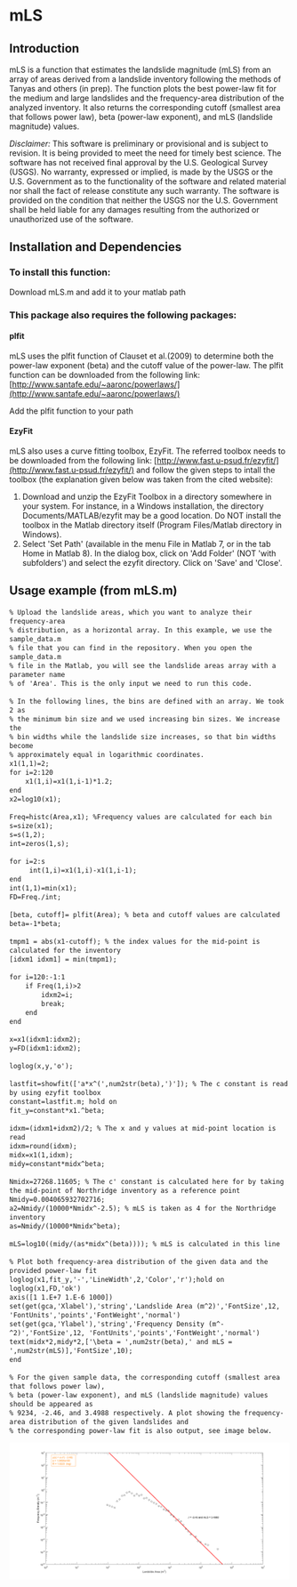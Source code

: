 # mLS

## Introduction

mLS is a function that estimates the landslide magnitude (mLS) from an array of areas derived from a landslide inventory
following the methods of Tanyas and others (in prep). The function plots the best power-law fit for the medium
and large landslides and the frequency-area distribution of the analyzed inventory. It also returns the corresponding
cutoff (smallest area that follows power law), beta (power-law exponent), and mLS (landslide magnitude) values.


*Disclaimer:* This software is preliminary or provisional and is subject to 
revision. It is being provided to meet the need for timely best science. The 
software has not received final approval by the U.S. Geological Survey (USGS).
No warranty, expressed or implied, is made by the USGS or the U.S. Government as
to the functionality of the software and related material nor shall the fact of
release constitute any such warranty. The software is provided on the condition
that neither the USGS nor the U.S. Government shall be held liable for any
damages resulting from the authorized or unauthorized use of the software. 


## Installation and Dependencies

### To install this function:

Download mLS.m and add it to your matlab path


### This package also requires the following packages: 

#### plfit

mLS uses the plfit function of Clauset et al.(2009) to determine both the power-law exponent (beta)
and the cutoff value of the power-law. The plfit function can be downloaded from the following link: 
[http://www.santafe.edu/~aaronc/powerlaws/](http://www.santafe.edu/~aaronc/powerlaws/)

Add the plfit function to your path

#### EzyFit

mLS also uses a curve fitting toolbox, EzyFit. The 
referred toolbox needs to be downloaded from the following link: 
[http://www.fast.u-psud.fr/ezyfit/](http://www.fast.u-psud.fr/ezyfit/) and follow the given steps to intall
the toolbox (the explanation given below was taken from the cited website):
   1. Download and unzip the EzyFit Toolbox in a directory somewhere in your system. For instance, in a Windows installation, the directory Documents/MATLAB/ezyfit may be a good location. Do NOT install the toolbox in the Matlab directory itself (Program Files/Matlab directory in Windows). 
   2. Select 'Set Path' (available in the menu File in Matlab 7, or in the tab Home in Matlab 8). In the dialog box, click on 'Add Folder' (NOT 'with subfolders') and select the ezyfit directory. Click on 'Save' and 'Close'.


## Usage example (from mLS.m)

```
% Upload the landslide areas, which you want to analyze their frequency-area 
% distribution, as a horizontal array. In this example, we use the sample_data.m
% file that you can find in the repository. When you open the sample_data.m
% file in the Matlab, you will see the landslide areas array with a parameter name
% of 'Area'. This is the only input we need to run this code.

% In the following lines, the bins are defined with an array. We took 2 as 
% the minimum bin size and we used increasing bin sizes. We increase the 
% bin widths while the landslide size increases, so that bin widths become
% approximately equal in logarithmic coordinates.
x1(1,1)=2;
for i=2:120
    x1(1,i)=x1(1,i-1)*1.2;
end
x2=log10(x1);

Freq=histc(Area,x1); %Frequency values are calculated for each bin 
s=size(x1);
s=s(1,2);
int=zeros(1,s);

for i=2:s
     int(1,i)=x1(1,i)-x1(1,i-1);
end
int(1,1)=min(x1);
FD=Freq./int;

[beta, cutoff]= plfit(Area); % beta and cutoff values are calculated 
beta=-1*beta;

tmpm1 = abs(x1-cutoff); % the index values for the mid-point is calculated for the inventory  
[idxm1 idxm1] = min(tmpm1);

for i=120:-1:1
    if Freq(1,i)>2
        idxm2=i;
        break;
    end
end

x=x1(idxm1:idxm2);
y=FD(idxm1:idxm2);

loglog(x,y,'o');

lastfit=showfit(['a*x^(',num2str(beta),')']); % The c constant is read by using ezyfit toolbox
constant=lastfit.m; hold on
fit_y=constant*x1.^beta;

idxm=(idxm1+idxm2)/2; % The x and y values at mid-point location is read
idxm=round(idxm);
midx=x1(1,idxm);
midy=constant*midx^beta;

Nmidx=27268.11605; % The c' constant is calculated here for by taking the mid-point of Northridge inventory as a reference point
Nmidy=0.004065932702716;
a2=Nmidy/(10000*Nmidx^-2.5); % mLS is taken as 4 for the Northridge inventory
as=Nmidy/(10000*Nmidx^beta);

mLS=log10((midy/(as*midx^(beta)))); % mLS is calculated in this line

% Plot both frequency-area distribution of the given data and the provided power-law fit
loglog(x1,fit_y,'-','LineWidth',2,'Color','r');hold on
loglog(x1,FD,'ok')
axis([1 1.E+7 1.E-6 1000])
set(get(gca,'Xlabel'),'string','Landslide Area (m^2)','FontSize',12, 'FontUnits','points','FontWeight','normal')
set(get(gca,'Ylabel'),'string','Frequency Density (m^-^2)','FontSize',12, 'FontUnits','points','FontWeight','normal')
text(midx*2,midy*2,['\beta = ',num2str(beta),' and mLS = ',num2str(mLS)],'FontSize',10);
end

% For the given sample data, the corresponding cutoff (smallest area that follows power law), 
% beta (power-law exponent), and mLS (landslide magnitude) values should be appeared as 
% 9234, -2.46, and 3.4988 respectively. A plot showing the frequency-area distribution of the given landslides and
% the corresponding power-law fit is also output, see image below.
```

![img1](sample_data_output.png)
